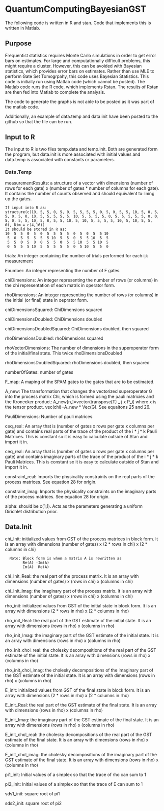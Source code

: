 # QuantumComputingBayesianGST

The following code is written in R and stan. Code that implements this is written in Matlab.

## Purpose 
Frequentist statistics requires Monte Carlo simulations in order to get error bars on estimates. For large and computationally difficult problems, this might require a cluster. However, this can be avoided with Bayesian statistics, which provides error bars on estimates. Rather than use MLE to perform Gate Set Tomogrpahy, this code uses Bayesian Statistics. This code is initially run using Matlab code (which cannot be posted). The Matlab code runs the R code, which implements Rstan. The results of Rstan are then fed into Matlab to complete the analysis. 

The code to generate the graphs is not able to be posted as it was part of the matlab code. 

Additionally, an example of data.temp and data.init have been posted to the github so that the file can be run. 

## Input to R

The input to R is two files temp.data and temp.init. Both are generated form the program, but data.init is more associated with initial values and data.temp is associated with constants or parameters.

### Data.Temp

measurementResults: a structure of a vector with dimensions (number of rows for each gate) x (number of gates * number of columns for each gate). It contains the number of counts observed and should equivalent to lining up the gates. 
       
    If input into R as: 
    structure(c(10, 5, 5, 0, 5, 0, 5, 5, 5, 5, 0, 5, 0, 5, 5, 10, 5, 0, 5, 5, 0, 5, 0, 10, 5, 5, 5, 5, 5, 10, 5, 5, 5, 5, 0, 5, 5, 5, 5, 5, 0, 0, 5, 0, 5, 5, 10, 5, 0, 5, 5, 10, 5, 10, 5, 5, 5, 5, 10, 5, 10, 5, 5, 0), Dim = c(4,16))
    It should be stored in R as:
    10  5  5  0  5  0  5  5  5  5  0  5  0  5  5 10
     5  0  5  5  5  5  5 10  5  5  0  5  5 10  5  5
     5  5  0  5  0  0  5  5  0  5  5 10  5  5 10  5
     0  5  5  5 10  5  5  5  5  5  0  5 10  5  5  0
     
trials: An integer containing the number of trials performed for each ijk measurement

Fnumber: An integer representing the number of F gates

chiDimensions: An integer representing the number of rows (or columns) in the chi representation of each matrix in operator form.

rhoDimensions: An integer representing the number of rows (or columns) in the initial (or final) state in oeprator form.

chiDimensionsSquared: ChiDimensions squared

chiDimensionsDoubled: ChiDimensions doubled

chiDimensionsDoubledSquared: ChiDimensions doubled, then squared

rhoDimensionsDoubled: rhoDimensions squared

rhoVectorDimensions: The number of dimensions in the superoperator form of the initial/final state. This twice rhoDimensionsDoubled

rhoDimensionsDoubledSquared: rhoDimensions doubled, then squared

numberOfGates: number of gates

F_map: A maping of the SPAM gates to the gates that are to be estimated.

A_new: The transformation that changes the vectorized superoperator G into the process matrix Chi, which is formed using the pauli matricies and the Kronecker product: A_new[n,]=vector(transpose(T) _ j x P_i) where x is the tensor product. vec(chi)=A_new * Vec(G). See equaitons 25 and 26. 

PauliDimensions: Number of pauli matrices

ceq_real: An array that is (number of gates x rows per gate x columns per gate) and contains real parts of the trace of the product of the i * j * k Pauli Matrices. This is constant so it is easy to calculate outside of Stan and import it in. 

ceq_real: An array that is (number of gates x rows per gate x columns per gate) and contains imaginary parts of the trace of the product of the i * j * k Pauli Matrices. This is constant so it is easy to calculate outside of Stan and import it in. 

constraint_real: Imports the physicality constraints on the real parts of the process matrices. See equation 28 for origin. 

constraint_imag: Imports the physicality constraints on the imaginary parts of the process matrices. See equation 28 for origin. 

alpha: should be c(1,1). Acts as the parameters generating a uniform Dirichlet distribution prior. 

## Data.Init

chi_Init: initialized values from GST of the process matrices in block form. It is an array with dimensions (number of gates) x (2 * rows in chi) x (2 * columns in chi)
      
      Note: Block form is when a matrix A is rewritten as
            Re(A) -Im(A)
            Im(A)  Re(A)
chi_Init_Real: the real part of the process matrix. It is an array with dimensions (number of gates) x (rows in chi) x (columns in chi)

chi_Init_Imag: the imaginary part of the process matrix. It is an array with dimensions (number of gates) x (rows in chi) x (columns in chi)

rho_init: initialized values from GST of the initial state in block form. It is an array with dimensions (2 * rows in rho) x (2 * columns in rho)

rho_init_Real: the real part of the GST estimate of the initial state. It is an array with dimensions (rows in rho) x (columns in rho)

rho_init_Imag: the imaginary part of the GST estimate of the initial state. It is an array with dimensions (rows in rho) x (columns in rho)

rho_init_chol_real: the cholesky decompositions of the real part of the GST estimate of the initial state. It is an array with dimensions (rows in rho) x (columns in rho)

rho_init_chol_imag: the cholesky decompositions of the imaginary part of the GST estimate of the initial state. It is an array with dimensions (rows in rho) x (columns in rho)

E_init: initialized values from GST of the final state in block form. It is an array with dimensions (2 * rows in rho) x (2 * columns in rho)

E_init_Real: the real part of the GST estimate of the final state. It is an array with dimensions (rows in rho) x (columns in rho)

E_init_Imag: the imaginary part of the GST estimate of the final state. It is an array with dimensions (rows in rho) x (columns in rho)

E_init_chol_real: the cholesky decompositions of the real part of the GST estimate of the final state. It is an array with dimensions (rows in rho) x (columns in rho)

E_init_chol_imag: the cholesky decompositions of the imaginary part of the GST estimate of the final state. It is an array with dimensions (rows in rho) x (columns in rho)

pi1_init: Initial values of a simplex so that the trace of rho can sum to 1

pi2_init: Initial values of a simplex so that the trace of E can sum to 1

sds1_init: square root of pi1

sds2_init: square root of pi2
